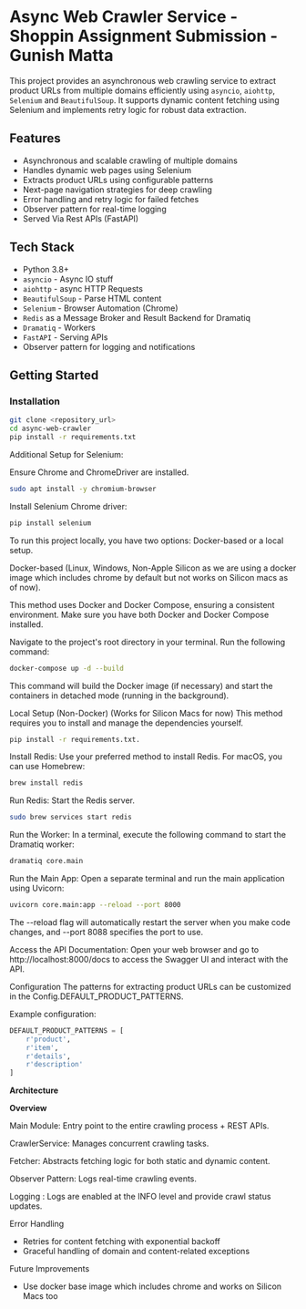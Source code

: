 # Async Web Crawler Service - Shoppin Assignment Submission - Gunish Matta

This project provides an asynchronous web crawling service to extract product URLs from multiple domains efficiently using `asyncio`, `aiohttp`, `Selenium` and `BeautifulSoup`. It supports dynamic content fetching using Selenium and implements retry logic for robust data extraction.

## Features

* Asynchronous and scalable crawling of multiple domains
* Handles dynamic web pages using Selenium
* Extracts product URLs using configurable patterns
* Next-page navigation strategies for deep crawling
* Error handling and retry logic for failed fetches
* Observer pattern for real-time logging
* Served Via Rest APIs (FastAPI)

## Tech Stack

* Python 3.8+
* `asyncio` - Async IO stuff
* `aiohttp` - async HTTP Requests
* `BeautifulSoup` - Parse HTML content
* `Selenium` - Browser Automation (Chrome)
* `Redis` as a Message Broker and Result Backend for Dramatiq
* `Dramatiq` - Workers
* `FastAPI` - Serving APIs
* Observer pattern for logging and notifications

## Getting Started

### Installation

```bash
git clone <repository_url>
cd async-web-crawler
pip install -r requirements.txt
```

Additional Setup for Selenium:

Ensure Chrome and ChromeDriver are installed.

```bash
sudo apt install -y chromium-browser
```
Install Selenium Chrome driver:

```bash
pip install selenium
```

To run this project locally, you have two options: Docker-based or a local setup.

Docker-based (Linux, Windows, Non-Apple Silicon as we are using a docker image which includes chrome by default but not works on Silicon macs as of now).

This method uses Docker and Docker Compose, ensuring a consistent environment. Make sure you have both Docker and Docker Compose installed.

Navigate to the project's root directory in your terminal.
Run the following command:
```bash
docker-compose up -d --build
```
This command will build the Docker image (if necessary) and start the containers in detached mode (running in the background).

Local Setup (Non-Docker) (Works for Silicon Macs for now) 
This method requires you to install and manage the dependencies yourself.
```bash
pip install -r requirements.txt. 
```
Install Redis: Use your preferred method to install Redis. For macOS, you can use Homebrew:
```bash
brew install redis
```
Run Redis: Start the Redis server.

```bash
sudo brew services start redis
```

Run the Worker: In a terminal, execute the following command to start the Dramatiq worker:
```bash 
dramatiq core.main
```
Run the Main App: Open a separate terminal and run the main application using Uvicorn:
```bash
uvicorn core.main:app --reload --port 8000
```
The --reload flag will automatically restart the server when you make code changes, and --port 8088 specifies the port to use.

Access the API Documentation: Open your web browser and go to http://localhost:8000/docs to access the Swagger UI and interact with the API.

Configuration
The patterns for extracting product URLs can be customized in the Config.DEFAULT_PRODUCT_PATTERNS.

Example configuration:

```python
DEFAULT_PRODUCT_PATTERNS = [
    r'product',
    r'item',
    r'details',
    r'description'
]
 ```

**Architecture**

**Overview**

Main Module: Entry point to the entire crawling process + REST APIs.

CrawlerService: Manages concurrent crawling tasks.

Fetcher: Abstracts fetching logic for both static and dynamic content.

Observer Pattern: Logs real-time crawling events.

Logging : Logs are enabled at the INFO level and provide crawl status updates.

Error Handling 
* Retries for content fetching with exponential backoff
* Graceful handling of domain and content-related exceptions


Future Improvements
* Use docker base image which includes chrome and works on Silicon Macs too